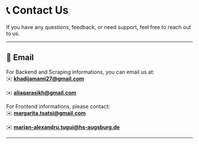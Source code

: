 # 📞 Contact Us

If you have any questions, feedback, or need support, feel free to reach out to us.

---

## 📧 **Email**
For Backend and Scraping informations, you can email us at:  
✉️ **khadijamami27@gmail.com**

✉️ **aliaqarasikh@gmail.com**

For Frontend informations, please contact:  
✉️ **margarita.tsatsi@gmail.com**

✉️ **marian-alexandru.tugui@hs-augsburg.de**

---
